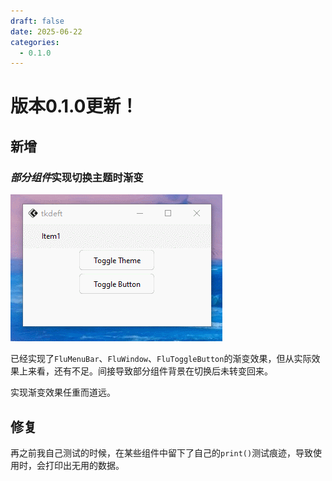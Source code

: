 ```yaml
---
draft: false 
date: 2025-06-22
categories:
  - 0.1.0
---
```


# 版本0.1.0更新！
## 新增
### *部分组件*实现切换主题时渐变
![渐变效果](Gradient.gif)

已经实现了`FluMenuBar`、`FluWindow`、`FluToggleButton`的渐变效果，但从实际效果上来看，还有不足。间接导致部分组件背景在切换后未转变回来。

实现渐变效果任重而道远。

## 修复
再之前我自己测试的时候，在某些组件中留下了自己的`print()`测试痕迹，导致使用时，会打印出无用的数据。